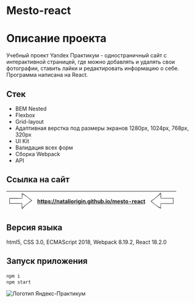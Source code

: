 # Mesto-react

# **Описание проекта**

Учебный проект Yandex Практикум - одностраничный сайт с интерактивной страницей, где можно добавлять и удалять свои
фотографии,
ставить лайки и редактировать информацию о себе.
Программа написана на React.

## **Стек**

* BEM Nested
* Flexbox
* Grid-layout
* Адаптивная верстка под размеры экранов 1280px, 1024px, 768px, 320px
* UI Kit
* Валидация всех форм
* Сборка Webpack
* API

## **Ссылка на сайт**

| <img src="src/images/arrowLeft.gif" width="60px"/> | https://nataliorigin.github.io/mesto-react | <img src="src/images/arrowRight.gif" width="60" align="side"/> |
|:--------------------------------------------------:|:------------------------------------------:|:--------------------------------------------------------------:|

## **Версия языка**

html5, CSS 3.0, ECMAScript 2018, Webpack 8.19.2, React 18.2.0

## Запуск приложения

    npm i
    npm start


<img src="https://aaaaa.team/media/pages/projects/5moreminutes/2548460096-1617960411/hgiz8owlfbtdif3iekbud32onedefzarhfuriqad.png" alt="Логотип Яндекс-Практикум" width="170"/>